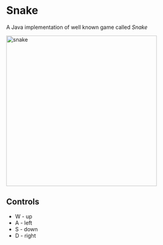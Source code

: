 # Snake

A Java implementation of well known game called *Snake*

<img width="400" alt="snake" src="https://github.com/Adam035/Snake/assets/164177546/980d704f-8e38-4339-843d-d1f2f700aed8">

## Controls
* W - up
* A - left
* S - down
* D - right
